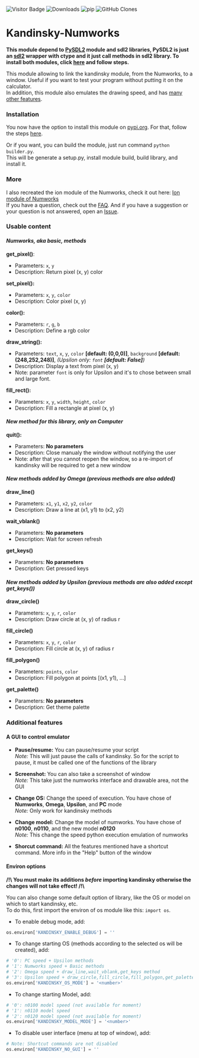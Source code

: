 ![Visitor Badge](https://visitor-badge.laobi.icu/badge?page_id=ZetaMap.Kandinsky-Numworks) ![Downloads](https://shields.io/github/downloads/ZetaMap/Kandinsky-Numworks/total) ![pip](https://img.shields.io/pypi/dm/kandinsky?label=pip_downloads) ![GitHub Clones](https://img.shields.io/badge/dynamic/json?color=success&label=clones&query=count&url=https://gist.githubusercontent.com/ZetaMap/d3a3bcef3e64ffa553c11c173a444a97/raw/clone.json&logo=github)
# Kandinsky-Numworks
**This module depend to [PySDL2](https://pysdl2.readthedocs.io/en/latest/) module and sdl2 libraries, PySDL2 is just an [sdl2](https://www.libsdl.org/) wrapper with ctype and it just call methods in sdl2 library. To install both modules, click [here](https://github.com/ZetaMap/Kandinsky-Numworks/blob/main/FAQ.md#how-to-install-pysdl2) and follow steps.** <br>

This module allowing to link the kandinsky module, from the Numworks, to a window. Useful if you want to test your program without putting it on the calculator. <br>
In addition, this module also emulates the drawing speed, and has [many other features](https://github.com/ZetaMap/Kandinsky-Numworks/blob/main/README.md#additional-features).


### Installation
You now have the option to install this module on [pypi.org](https://pypi.org/project/kandinsky/). For that, follow the steps [here](https://github.com/ZetaMap/Kandinsky-Numworks/blob/main/FAQ.md#how-to-install-this-module).

Or if you want, you can build the module, just run command ``python builder.py``. <br>
This will be generate a setup.py, install module build, build library, and install it.

### More
I also recreated the ion module of the Numworks, check it out here: [Ion module of Numworks](https://github.com/ZetaMap/Ion-numworks)<br>
If you have a question, check out the [FAQ](https://github.com/ZetaMap/Kandinsky-Numworks/blob/main/FAQ.md). And if you have a suggestion or your question is not answered, open an [Issue](https://github.com/ZetaMap/Kandinsky-Numworks/issues/new).


### Usable content
#### ***Numworks, aka basic, methods***

**get_pixel()**:
* Parameters: ``x``, ``y``
* Description: Return pixel (x, y) color

**set_pixel():**
* Parameters: ``x``, ``y``, ``color``
* Description: Color pixel (x, y)

**color():**
* Parameters: ``r``, ``g``, ``b``
* Description: Define a rgb color

**draw_string():**
* Parameters: ``text``, ``x``, ``y``, ``color`` **[default: (0,0,0)]**, ``background`` **[default: (248,252,248)]**, *(Upsilon only: ``font`` **[default: False]**)*
* Description: Display a text from pixel (x, y)
* Note: parameter ``font`` is only for Upsilon and it's to chose between small and large font.

**fill_rect():**
* Parameters: ``x``, ``y``, ``width``, ``height``, ``color``
* Description: Fill a rectangle at pixel (x, y)

#### ***New method for this library, only on Computer***

**quit():**
* Parameters: **No parameters**
* Description: Close manualy the window without notifying the user
* Note: after that you cannot reopen the window, so a re-import of kandinsky will be required to get a new window

#### ***New methods added by Omega (previous methods are also added)***

**draw_line()**
* Parameters: ``x1``, ``y1``, ``x2``, ``y2``, ``color``
* Description: Draw a line at (x1, y1) to (x2, y2)

**wait_vblank()**
* Parameters: **No parameters**
* Description: Wait for screen refresh

**get_keys()**
* Parameters: **No parameters**
* Description: Get pressed keys

#### ***New methods added by Upsilon (previous methods are also added except get_keys())***

**draw_circle()**
* Parameters: ``x``, ``y``, ``r``, ``color``
* Description: Draw circle at (x, y) of radius r

**fill_circle()**
* Parameters:  ``x``, ``y``, ``r``, ``color``
* Description: Fill circle at (x, y) of radius r

**fill_polygon()**
* Parameters: ``points``, ``color``
* Description: Fill polygon at points [(x1, y1), ...]

**get_palette()**
* Parameters: **No parameters**
* Description: Get theme palette


### Additional features
#### A GUI to control emulator

* **Pause/resume:** You can pause/resume your script <br> 
*Note:* This will just pause the calls of kandinsky. So for the script to pause, it must be called one of the functions of the library

* **Screenshot:** You can also take a screenshot of window <br>
*Note:* This take just the numworks interface and drawable area, not the GUI

* **Change OS:** Change the speed of execution. You have chose of **Numworks**, **Omega**, **Upsilon**, and **PC** mode <br>
*Note:* Only work for kandinsky methods

* **Change model:** Change the model of numworks. You have chose of **n0100**, **n0110**, and the new model **n0120** <br>
*Note:* This change the speed python execution emulation of numworks

* **Shorcut command:** All the features mentioned have a shortcut command. More info in the "Help" button of the window

#### Environ options
**/!\\ You must make its additions *before* importing kandinsky otherwise the changes will not take effect! /!\\**

You can also change some default option of library, like the OS or model on which to start kandinsky, etc. <br> 
To do this, first import the environ of os module like this: ``import os``.

* To enable debug mode, add:
```python
os.environ['KANDINSKY_ENABLE_DEBUG'] = '' 
```

* To change starting OS (methods according to the selected os will be created), add:
```python
# '0': PC speed + Upsilon methods
# '1': Numworks speed + Basic methods
# '2': Omega speed + draw_line,wait_vblank,get_keys method
# '3': Upsilon speed + draw_circle,fill_circle,fill_polygon,get_palette methods - get_keys
os.environ['KANDINSKY_OS_MODE'] = '<number>'
```

* To change starting Model, add:
```python
# '0': n0100 model speed (not available for moment)
# '1': n0110 model speed
# '2': n0120 model speed (not available for moment)
os.environ['KANDINSKY_MODEL_MODE'] = '<number>'
```

* To disable user interface (menu at top of window), add:
```python
# Note: Shortcut commands are not disabled
os.environ['KANDINSKY_NO_GUI'] = ''
```
